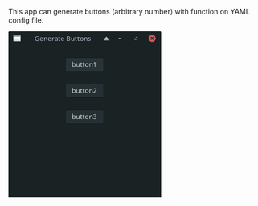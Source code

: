 This app can generate buttons (arbitrary number) with function on YAML config file.

![Screenshot](generate_buttons.png)